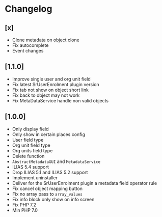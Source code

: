 # Changelog

## [x]
- Clone metadata on object clone
- Fix autocomplete
- Event changes

## [1.1.0]
- Improve single user and org unit field
- Fix latest SrUserEnrolment plugin version
- Fix tab not show on object short link
- Fix back to object may not work
- Fix MetaDataService handle non valid objects

## [1.0.0]
- Only display field
- Only show in certain places config
- User field type
- Org unit field type
- Org units field type
- Delete function
- `AbstractMetadataGUI` and `MetadataService`
- ILIAS 5.4 support
- Drop ILIAS 5.1 and ILIAS 5.2 support
- Implement uninstaller
- Deliver for the SrUserEnrolment plugin a metadata field operator rule
- Fix cancel object mapping button
- Fix no array pass to `array_values`
- Fix info block only show on info screen
- Fix PHP 7.2
- Min PHP 7.0
